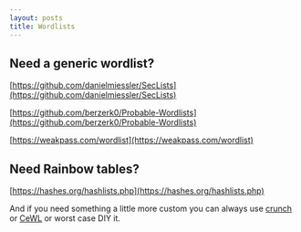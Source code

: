 ```yaml
---
layout: posts
title: Wordlists
---
```


## Need a generic wordlist?

[https://github.com/danielmiessler/SecLists](https://github.com/danielmiessler/SecLists)

[https://github.com/berzerk0/Probable-Wordlists](https://github.com/berzerk0/Probable-Wordlists)

[https://weakpass.com/wordlist](https://weakpass.com/wordlist)


## Need Rainbow tables?
[https://hashes.org/hashlists.php](https://hashes.org/hashlists.php)


And if you need something a little more custom you can always use [crunch](https://tools.kali.org/password-attacks/crunch) or [CeWL](https://github.com/digininja/CeWL) or worst case DIY it.